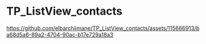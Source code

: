 # TP_ListView_contacts

https://github.com/elbarchiimane/TP_ListView_contacts/assets/115666913/ba68d5a6-89a2-4704-90ac-b17e729a18a3

